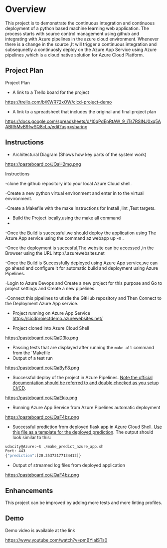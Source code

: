 # Overview

This project is  to demonstrate the continuous integration and continuous deployment of a python based machine learning web application.
The process starts with source control management using github and integrating with Azure pipelines in the azure cloud environment.
Whenever there is a change in the source ,It will trigger a continuous integration and subsequnetly a continuosly deploy on the Azure App Service using Azure pipelines ,which is a cloud native solution for Azure Cloud Platform.

## Project Plan
 Project Plan

* A link to a Trello board for the project

https://trello.com/b/KWR72xOW/cicd-project-demo

* A link to a spreadsheet that includes the original and final project plan

https://docs.google.com/spreadsheets/d/10qPdEpRtAW_9_iTs7RSINJ0xq5AABR5MvB9fwSQ8cLo/edit?usp=sharing


## Instructions


* Architectural Diagram (Shows how key parts of the system work)

https://pasteboard.co/JQaH2mg.png

Instructions

-clone the github repository into your local Azure Cloud shell.

-Create a new python virtual environment and enter in to the virtual environment.

-Create a Makefile with the make Instructions for Install ,lint ,Test targets.

- Build the Project locally,using the make all command
- 
-Once the Build is successful,we should deploy the application using The Azure App service using the command
az webapp up -n <name of the application>.
 
-Once the deployment is succesful,The website can be accessed ,in the Browser using the URL
 http://<name of the application>.azurewebsites.net
 
 -Once the Build is Successfully deployed using Azure App service,we can go ahead and configure it for automatic build and deployment using Azure Pipelines.
 
 -Login to Azure Devops and Create a new project for this purpose and Go to project settings and Create a new pipelines.
 
 -Connect this pipelines to utizile the GitHub repository and Then Connect to the Deployment Azure App service.



* Project running on Azure App Service
https://cicdprojectdemo.azurewebsites.net/

* Project cloned into Azure Cloud Shell

https://pasteboard.co/JQaD3lo.png

* Passing tests that are displayed after running the `make all` command from the `Makefile
* Output of a test run

https://pasteboard.co/JQaByF8.png

* Successful deploy of the project in Azure Pipelines.  [Note the official documentation should be referred to and double checked as you setup CI/CD](https://docs.microsoft.com/en-us/azure/devops/pipelines/ecosystems/python-webapp?view=azure-devops).

https://pasteboard.co/JQaEkio.png

* Running Azure App Service from Azure Pipelines automatic deployment

https://pasteboard.co/JQaF4bz.png

* Successful prediction from deployed flask app in Azure Cloud Shell.  [Use this file as a template for the deployed prediction](https://github.com/udacity/nd082-Azure-Cloud-DevOps-Starter-Code/blob/master/C2-AgileDevelopmentwithAzure/project/starter_files/flask-sklearn/make_predict_azure_app.sh).
The output should look similar to this:

```bash
udacity@Azure:~$ ./make_predict_azure_app.sh
Port: 443
{"prediction":[20.35373177134412]}
```

* Output of streamed log files from deployed application

https://pasteboard.co/JQaF4bz.png

## Enhancements

 This project can be improved by adding more tests and more linting profiles.

## Demo 

Demo video is available at the link

https://www.youtube.com/watch?v=pmBYlalSTs0



